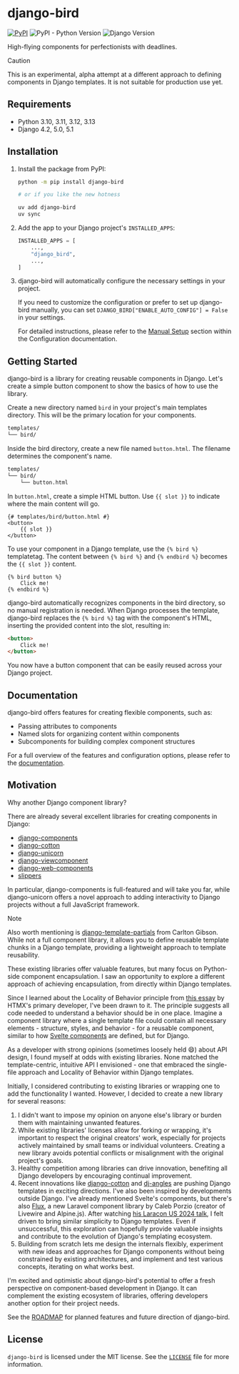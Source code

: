 <!-- docs-intro-begin -->
# django-bird

[![PyPI](https://img.shields.io/pypi/v/django-bird)](https://pypi.org/project/django-bird/)
![PyPI - Python Version](https://img.shields.io/pypi/pyversions/django-bird)
![Django Version](https://img.shields.io/badge/django-4.2%20%7C%205.0%20%7C%205.1-%2344B78B?labelColor=%23092E20)
<!-- https://shields.io/badges -->
<!-- django-4.2 | 5.0 | 5.1-#44B78B -->
<!-- labelColor=%23092E20 -->

High-flying components for perfectionists with deadlines.

<!-- docs-intro-end -->
> [!CAUTION]
> This is an experimental, alpha attempt at a different approach to defining components in Django templates. It is not suitable for production use yet.

<!-- docs-content-begin -->
## Requirements

- Python 3.10, 3.11, 3.12, 3.13
- Django 4.2, 5.0, 5.1

## Installation

1. Install the package from PyPI:

    ```bash
    python -m pip install django-bird

    # or if you like the new hotness

    uv add django-bird
    uv sync
    ```

2. Add the app to your Django project's `INSTALLED_APPS`:

    ```python
    INSTALLED_APPS = [
        ...,
        "django_bird",
        ...,
    ]
    ```

3. django-bird will automatically configure the necessary settings in your project.

    If you need to customize the configuration or prefer to set up django-bird manually, you can set `DJANGO_BIRD["ENABLE_AUTO_CONFIG"] = False` in your settings.

    For detailed instructions, please refer to the [Manual Setup](https://django-bird.readthedocs.io/configuration.html#manual-setup) section within the Configuration documentation.

## Getting Started

django-bird is a library for creating reusable components in Django. Let's create a simple button component to show the basics of how to use the library.

Create a new directory named `bird` in your project's main templates directory. This will be the primary location for your components.

```bash
templates/
└── bird/
```

Inside the bird directory, create a new file named `button.html`. The filename determines the component's name.

```bash
templates/
└── bird/
    └── button.html
```

In `button.html`, create a simple HTML button. Use `{{ slot }}` to indicate where the main content will go.

```htmldjango
{# templates/bird/button.html #}
<button>
    {{ slot }}
</button>
```

To use your component in a Django template, use the `{% bird %}` templatetag. The content between `{% bird %}` and `{% endbird %}` becomes the `{{ slot }}` content.

```htmldjango
{% bird button %}
    Click me!
{% endbird %}
```

django-bird automatically recognizes components in the bird directory, so no manual registration is needed. When Django processes the template, django-bird replaces the `{% bird %}` tag with the component's HTML, inserting the provided content into the slot, resulting in:

```html
<button>
    Click me!
</button>
```

You now have a button component that can be easily reused across your Django project.
<!-- docs-content-end -->

## Documentation

django-bird offers features for creating flexible components, such as:

- Passing attributes to components
- Named slots for organizing content within components
- Subcomponents for building complex component structures

For a full overview of the features and configuration options, please refer to the [documentation](https://bird.readthedocs.io).

## Motivation

Why another Django component library?

There are already several excellent libraries for creating components in Django:

- [django-components](https://github.com/EmilStenstrom/django-components)
- [django-cotton](https://github.com/wrabit/django-cotton)
- [django-unicorn](https://github.com/adamghill/django-unicorn)
- [django-viewcomponent](https://github.com/rails-inspire-django/django-viewcomponent)
- [django-web-components](https://github.com/Xzya/django-web-components)
- [slippers](https://github.com/mixxorz/slippers)

In particular, django-components is full-featured and will take you far, while django-unicorn offers a novel approach to adding interactivity to Django projects without a full JavaScript framework.

> [!NOTE]
> Also worth mentioning is [django-template-partials](https://github.com/carltongibson/django-template-partials) from Carlton Gibson. While not a full component library, it allows you to define reusable template chunks in a Django template, providing a lightweight approach to template reusability.

These existing libraries offer valuable features, but many focus on Python-side component encapsulation. I saw an opportunity to explore a different approach of achieving encapsulation, from directly within Django templates.

Since I learned about the Locality of Behavior principle from [this essay](https://htmx.org/essays/locality-of-behaviour/) by HTMX's primary developer, I've been drawn to it. The principle suggests all code needed to understand a behavior should be in one place. Imagine a component library where a single template file could contain all necessary elements - structure, styles, and behavior - for a reusable component, similar to how [Svelte components](https://svelte.dev/docs/svelte-components) are defined, but for Django.

As a developer with strong opinions (sometimes loosely held 😄) about API design, I found myself at odds with existing libraries. None matched the template-centric, intuitive API I envisioned - one that embraced the single-file approach and Locality of Behavior within Django templates.

Initially, I considered contributing to existing libraries or wrapping one to add the functionality I wanted. However, I decided to create a new library for several reasons:

1. I didn't want to impose my opinion on anyone else's library or burden them with maintaining unwanted features.
2. While existing libraries' licenses allow for forking or wrapping, it's important to respect the original creators' work, especially for projects actively maintained by small teams or individual volunteers. Creating a new library avoids potential conflicts or misalignment with the original project's goals.
3. Healthy competition among libraries can drive innovation, benefiting all Django developers by encouraging continual improvement.
4. Recent innovations like [django-cotton](https://github.com/wrabit/django-cotton) and [dj-angles](https://github.com/adamghill/dj-angles) are pushing Django templates in exciting directions. I've also been inspired by developments outside Django. I've already mentioned Svelte's components, but there's also [Flux](https://fluxui.dev), a new Laravel component library by Caleb Porzio (creator of Livewire and Alpine.js). After watching [his Laracon US 2024 talk](https://www.youtube.com/watch?v=31pBMi0UdYE), I felt driven to bring similar simplicity to Django templates. Even if unsuccessful, this exploration can hopefully provide valuable insights and contribute to the evolution of Django's templating ecosystem.
5. Building from scratch lets me design the internals flexibly, experiment with new ideas and approaches for Django components without being constrained by existing architectures, and implement and test various concepts, iterating on what works best.

I'm excited and optimistic about django-bird's potential to offer a fresh perspective on component-based development in Django. It can complement the existing ecosystem of libraries, offering developers another option for their project needs.

See the [ROADMAP](ROADMAP.md) for planned features and future direction of django-bird.

## License

`django-bird` is licensed under the MIT license. See the [`LICENSE`](LICENSE) file for more information.
